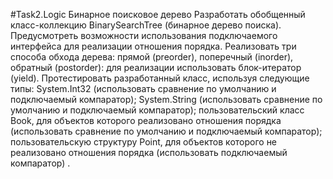 ﻿#Task2.Logic Бинарное поисковое дерево
Разработать обобщенный класс-коллекцию BinarySearchTree (бинарное дерево поиска). Предусмотреть возможности использования подключаемого интерфейса для реализации отношения порядка. Реализовать три способа обхода дерева: прямой (preorder), поперечный (inorder), обратный (postorder): для реализации использовать блок-итератор (yield). Протестировать разработанный класс, используя следующие типы: 
System.Int32 (использовать сравнение по умолчанию и подключаемый компаратор); 
System.String (использовать сравнение по умолчанию и подключаемый компаратор); 
пользовательский класс Book, для объектов которого реализовано отношения порядка (использовать сравнение по умолчанию и подключаемый компаратор); 
пользовательскую структуру Point, для объектов которого не реализовано отношения порядка (использовать подключаемый компаратор) .


